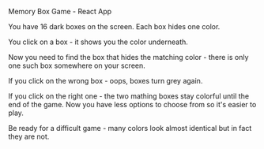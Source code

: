 Memory Box Game - React App

You have 16 dark boxes on the screen. Each box hides one color.

You click on a box - it shows you the color underneath. 

Now you need to find the box that hides the matching color - there is only one such box somewhere on your screen. 

If you click on the wrong box - oops, boxes turn grey again.

If you click on the right one - the two mathing boxes stay colorful until the end of the game. Now you have less options to choose from so it's easier to play.

Be ready for a difficult game - many colors look almost identical but in fact they are not.
